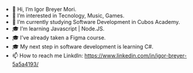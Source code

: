 - 👋 Hi, I’m Igor Breyer Mori.
- 👀 I’m interested in Tecnology, Music, Games.
- 🌱 I’m currently studying Software Development in Cubos Academy.
- 🎓 I’m learning Javascript | Node.JS.
- 🎓 I’ve already taken a Figma course.
- 🎓 My next step in software development is learning C#.
- 📫 How to reach me LinkdIn: https://www.linkedin.com/in/igor-breyer-5a5a4193/

<!---
IgorBreyer/IgorBreyer is a ✨ special ✨ repository because its `README.md` (this file) appears on your GitHub profile.
You can click the Preview link to take a look at your changes.
--->

